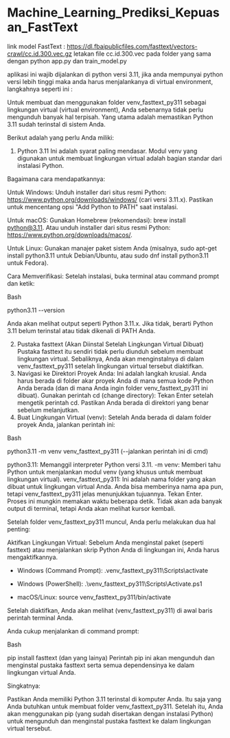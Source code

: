 # Machine_Learning_Prediksi_Kepuasan_FastText
link model FastText : https://dl.fbaipublicfiles.com/fasttext/vectors-crawl/cc.id.300.vec.gz
letakan file cc.id.300.vec pada folder yang sama dengan python app.py dan train_model.py

aplikasi ini wajib dijalankan di python versi 3.11, jika anda mempunyai python versi lebih tinggi maka anda harus menjalankanya di virtual environment, langkahnya seperti ini :

Untuk membuat dan menggunakan folder venv_fasttext_py311 sebagai lingkungan virtual (virtual environment), Anda sebenarnya tidak perlu mengunduh banyak hal terpisah. Yang utama adalah memastikan Python 3.11 sudah terinstal di sistem Anda.

Berikut adalah yang perlu Anda miliki:

1. Python 3.11
Ini adalah syarat paling mendasar. Modul venv yang digunakan untuk membuat lingkungan virtual adalah bagian standar dari instalasi Python.

Bagaimana cara mendapatkannya:

Untuk Windows: Unduh installer dari situs resmi Python: https://www.python.org/downloads/windows/ (cari versi 3.11.x). Pastikan untuk mencentang opsi "Add Python to PATH" saat instalasi.

Untuk macOS: Gunakan Homebrew (rekomendasi): brew install python@3.11. Atau unduh installer dari situs resmi Python: https://www.python.org/downloads/macos/.

Untuk Linux: Gunakan manajer paket sistem Anda (misalnya, sudo apt-get install python3.11 untuk Debian/Ubuntu, atau sudo dnf install python3.11 untuk Fedora).

Cara Memverifikasi: Setelah instalasi, buka terminal atau command prompt dan ketik:

Bash

python3.11 --version

Anda akan melihat output seperti Python 3.11.x. Jika tidak, berarti Python 3.11 belum terinstal atau tidak dikenali di PATH Anda.

2. Pustaka fasttext (Akan Diinstal Setelah Lingkungan Virtual Dibuat)
Pustaka fasttext itu sendiri tidak perlu diunduh sebelum membuat lingkungan virtual. Sebaliknya, Anda akan menginstalnya di dalam venv_fasttext_py311 setelah lingkungan virtual tersebut diaktifkan.
3. Navigasi ke Direktori Proyek Anda:
Ini adalah langkah krusial. Anda harus berada di folder akar proyek Anda di mana semua kode Python Anda berada (dan di mana Anda ingin folder venv_fasttext_py311 ini dibuat).
Gunakan perintah cd (change directory):
Tekan Enter setelah mengetik perintah cd. Pastikan Anda berada di direktori yang benar sebelum melanjutkan.
4. Buat Lingkungan Virtual (venv):
Setelah Anda berada di dalam folder proyek Anda, jalankan perintah ini:

Bash

python3.11 -m venv venv_fasttext_py311 (--jalankan perintah ini di cmd)

python3.11: Memanggil interpreter Python versi 3.11.
-m venv: Memberi tahu Python untuk menjalankan modul venv (yang khusus untuk membuat lingkungan virtual).
venv_fasttext_py311: Ini adalah nama folder yang akan dibuat untuk lingkungan virtual Anda. Anda bisa memberinya nama apa pun, tetapi venv_fasttext_py311 jelas menunjukkan tujuannya.
Tekan Enter. Proses ini mungkin memakan waktu beberapa detik. Tidak akan ada banyak output di terminal, tetapi Anda akan melihat kursor kembali.

Setelah folder venv_fasttext_py311 muncul, Anda perlu melakukan dua hal penting:


Aktifkan Lingkungan Virtual:
Sebelum Anda menginstal paket (seperti fasttext) atau menjalankan skrip Python Anda di lingkungan ini, Anda harus mengaktifkannya.


- Windows (Command Prompt): .venv_fasttext_py311\Scripts\activate

- Windows (PowerShell): .\venv_fasttext_py311\Scripts\Activate.ps1

- macOS/Linux: source venv_fasttext_py311/bin/activate

Setelah diaktifkan, Anda akan melihat (venv_fasttext_py311) di awal baris perintah terminal Anda.

Anda cukup menjalankan di command prompt:

Bash

pip install fasttext (dan yang lainya)
Perintah pip ini akan mengunduh dan menginstal pustaka fasttext serta semua dependensinya ke dalam lingkungan virtual Anda.

Singkatnya:

Pastikan Anda memiliki Python 3.11 terinstal di komputer Anda. Itu saja yang Anda butuhkan untuk membuat folder venv_fasttext_py311. Setelah itu, Anda akan menggunakan pip (yang sudah disertakan dengan instalasi Python) untuk mengunduh dan menginstal pustaka fasttext ke dalam lingkungan virtual tersebut.
